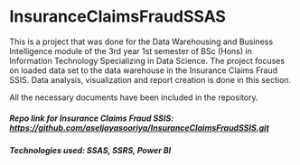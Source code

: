 # InsuranceClaimsFraudSSAS

This is a project that was done for the Data Warehousing and Business Intelligence module of the 3rd year 1st semester of BSc (Hons) in Information Technology Specializing in Data Science. The project focuses on loaded data set to the data warehouse in the Insurance Claims Fraud SSIS.
Data analysis, visualization and report creation is done in this section.

All the necessary documents have been included in the repository.

##### Repo link for Insurance Claims Fraud SSIS: https://github.com/aseljayasooriya/InsuranceClaimsFraudSSIS.git

##### Technologies used: SSAS, SSRS, Power BI
